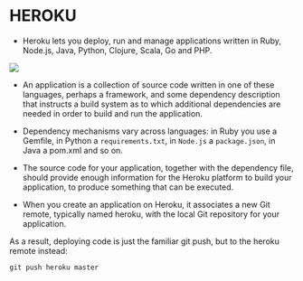 # HEROKU

- Heroku lets you deploy, run and manage applications written in Ruby, Node.js, Java, Python, Clojure, Scala, Go and PHP.

![](https://miro.medium.com/max/880/1*BkLhZ0WrXPhYEqX-nmMZcg.png)

- An application is a collection of source code written in one of these languages, perhaps a framework, and some dependency description that instructs a build system as to which additional dependencies are needed in order to build and run the application.

- Dependency mechanisms vary across languages: in Ruby you use a Gemfile, in Python a `requirements.txt`, in `Node.js` a `package.json`, in Java a pom.xml and so on.

- The source code for your application, together with the dependency file, should provide enough information for the Heroku platform to build your application, to produce something that can be executed.

- When you create an application on Heroku, it associates a new Git remote, typically named heroku, with the local Git repository for your application.

As a result, deploying code is just the familiar git push, but to the heroku remote instead:

`git push heroku master`
